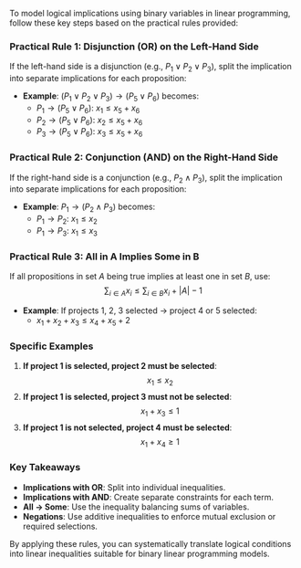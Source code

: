 To model logical implications using binary variables in linear programming, follow these key steps based on the practical rules provided:

### Practical Rule 1: Disjunction (OR) on the Left-Hand Side
If the left-hand side is a disjunction (e.g., $P_1 \lor P_2 \lor P_3$), split the implication into separate implications for each proposition:
- **Example**: $(P_1 \lor P_2 \lor P_3) \rightarrow (P_5 \lor P_6)$ becomes:
  - $P_1 \rightarrow (P_5 \lor P_6)$: $x_1 \leq x_5 + x_6$
  - $P_2 \rightarrow (P_5 \lor P_6)$: $x_2 \leq x_5 + x_6$
  - $P_3 \rightarrow (P_5 \lor P_6)$: $x_3 \leq x_5 + x_6$

### Practical Rule 2: Conjunction (AND) on the Right-Hand Side
If the right-hand side is a conjunction (e.g., $P_2 \land P_3$), split the implication into separate implications for each proposition:
- **Example**: $P_1 \rightarrow (P_2 \land P_3)$ becomes:
  - $P_1 \rightarrow P_2$: $x_1 \leq x_2$
  - $P_1 \rightarrow P_3$: $x_1 \leq x_3$

### Practical Rule 3: All in A Implies Some in B
If all propositions in set $A$ being true implies at least one in set $B$, use:
$$
\sum_{i \in A} x_i \leq \sum_{i \in B} x_i + |A| - 1
$$
- **Example**: If projects 1, 2, 3 selected $\rightarrow$ project 4 or 5 selected:
  - $x_1 + x_2 + x_3 \leq x_4 + x_5 + 2$

### Specific Examples
1. **If project 1 is selected, project 2 must be selected**:
   $$
   x_1 \leq x_2
   $$
2. **If project 1 is selected, project 3 must not be selected**:
   $$
   x_1 + x_3 \leq 1
   $$
3. **If project 1 is not selected, project 4 must be selected**:
   $$
   x_1 + x_4 \geq 1
   $$

### Key Takeaways
- **Implications with OR**: Split into individual inequalities.
- **Implications with AND**: Create separate constraints for each term.
- **All → Some**: Use the inequality balancing sums of variables.
- **Negations**: Use additive inequalities to enforce mutual exclusion or required selections.

By applying these rules, you can systematically translate logical conditions into linear inequalities suitable for binary linear programming models.